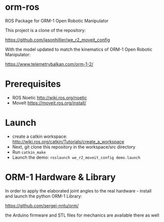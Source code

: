 # orm-ros
ROS Package for ORM-1 Open Robotic Manipulator

This project is a clone of the repository: 

https://github.com/jasonhillier/we_r2_moveit_config 

With the model updated to match the kinematics of ORM-1 Open Robotic Manipulator: 

https://www.telemetrybalkan.com/orm-1-2/ 

# Prerequisites
 - ROS Noetic http://wiki.ros.org/noetic
 - MoveIt https://moveit.ros.org/install/

# Launch 
 - create a catkin workspace: http://wiki.ros.org/catkin/Tutorials/create_a_workspace
 - Next, git clone this repository in the workspace/src directory
 - Run `catkin_make`
 - Launch the demo: `roslaunch we_r2_moveit_config demo.launch`

# ORM-1 Hardware & Library
In order to apply the elaborated joint angles to the real hardware - install and launch the python ORM-1 Library:

https://github.com/sergei-nntu/orm/

the Arduino firmware and STL files for mechanics are available there as well

